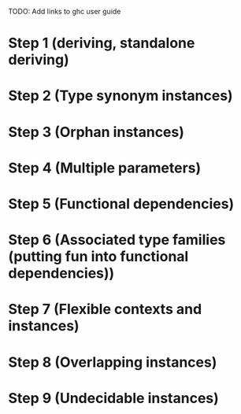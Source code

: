 TODO: Add links to ghc user guide

# Step 1 (deriving, standalone deriving)

# Step 2 (Type synonym instances)

# Step 3 (Orphan instances)

# Step 4 (Multiple parameters)

# Step 5 (Functional dependencies)

# Step 6 (Associated type families (putting fun into functional dependencies))

# Step 7 (Flexible contexts and instances)

# Step 8 (Overlapping instances)

# Step 9 (Undecidable instances)
